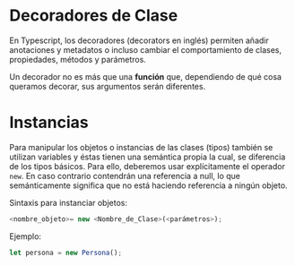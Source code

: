 # Decoradores de Clase

En Typescript, los decoradores (decorators en inglés) permiten  añadir anotaciones y metadatos o incluso cambiar el comportamiento de clases, propiedades, métodos y parámetros.

Un decorador no es más que una **función** que, dependiendo de qué cosa queramos decorar, sus argumentos serán diferentes.

# Instancias

Para manipular los objetos o instancias de las clases (tipos) también se utilizan variables y éstas tienen una semántica propia la cual, se diferencia de los tipos básicos. Para ello, deberemos usar explícitamente el operador `new`. En caso contrario contendrán una referencia a null, lo que semánticamente significa que no está haciendo referencia a ningún objeto.

 Sintaxis para instanciar objetos: 
 ```Typescript
 <nombre_objeto>= new <Nombre_de_Clase>(<parámetros>);
 ```
 Ejemplo:
 ```Typescript
 let persona = new Persona();
 ```